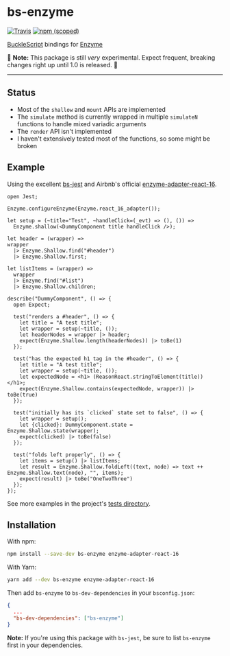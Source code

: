 # bs-enzyme

[![Travis](https://img.shields.io/travis/rhysforyou/bs-enzyme.svg?style=flat-square)](https://travis-ci.org/rhysforyou/bs-enzyme) [![npm (scoped)](https://img.shields.io/npm/v/bs-enzyme.svg?style=flat-square)](https://www.npmjs.com/package/bs-enzyme)

[BuckleScript](https://github.com/bucklescript/bucklescript) bindings for [Enzyme](https://github.com/airbnb/enzyme)

:construction: **Note:** This package is still _very_ experimental. Expect
frequent, breaking changes right up until 1.0 is released. :construction:

---

## Status

- Most of the `shallow` and `mount` APIs are implemented
- The `simulate` method is currently wrapped in multiple `simulateN` functions
  to handle mixed variadic arguments
- The `render` API isn't implemented
- I haven't extensively tested most of the functions, so some might be broken

## Example

Using the excellent [bs-jest](https://github.com/reasonml-community/bs-jest) and Airbnb's official [enzyme-adapter-react-16](https://github.com/airbnb/enzyme).

```reason
open Jest;

Enzyme.configureEnzyme(Enzyme.react_16_adapter());

let setup = (~title="Test", ~handleClick=(_evt) => (), ()) =>
  Enzyme.shallow(<DummyComponent title handleClick />);

let header = (wrapper) =>
wrapper
  |> Enzyme.Shallow.find("#header")
  |> Enzyme.Shallow.first;

let listItems = (wrapper) =>
  wrapper
  |> Enzyme.find("#list")
  |> Enzyme.Shallow.children;

describe("DummyComponent", () => {
  open Expect;

  test("renders a #header", () => {
    let title = "A test title";
    let wrapper = setup(~title, ());
    let headerNodes = wrapper |> header;
    expect(Enzyme.Shallow.length(headerNodes)) |> toBe(1)
  });

  test("has the expected h1 tag in the #header", () => {
    let title = "A test title";
    let wrapper = setup(~title, ());
    let expectedNode = <h1> (ReasonReact.stringToElement(title)) </h1>;
    expect(Enzyme.Shallow.contains(expectedNode, wrapper)) |> toBe(true)
  });

  test("initially has its `clicked` state set to false", () => {
    let wrapper = setup();
    let {clicked}: DummyComponent.state = Enzyme.Shallow.state(wrapper);
    expect(clicked) |> toBe(false)
  });

  test("folds left properly", () => {
    let items = setup() |> listItems;
    let result = Enzyme.Shallow.foldLeft((text, node) => text ++ Enzyme.Shallow.text(node), "", items);
    expect(result) |> toBe("OneTwoThree")
  });
});
```

See more examples in the project's
[tests directory](https://github.com/rpowelll/bs-enzyme/tree/master/src/__tests__).

## Installation

With npm:

```sh
npm install --save-dev bs-enzyme enzyme-adapter-react-16
```

With Yarn:

```sh
yarn add --dev bs-enzyme enzyme-adapter-react-16
```

Then add `bs-enzyme` to `bs-dev-dependencies` in your `bsconfig.json`:

```json
{
  ...
  "bs-dev-dependencies": ["bs-enzyme"]
}
```

**Note:** If you're using this package with `bs-jest`, be sure to list
`bs-enzyme` first in your dependencies.
